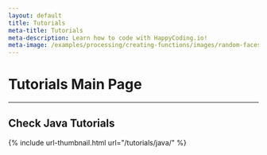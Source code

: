 ```yaml
---
layout: default
title: Tutorials
meta-title: Tutorials
meta-description: Learn how to code with HappyCoding.io!
meta-image: /examples/processing/creating-functions/images/random-faces-2.png
---
```


# Tutorials Main Page

---

## Check Java Tutorials

<div class="thumbnail-link-container">
{% include url-thumbnail.html url="/tutorials/java/" %}
</div>